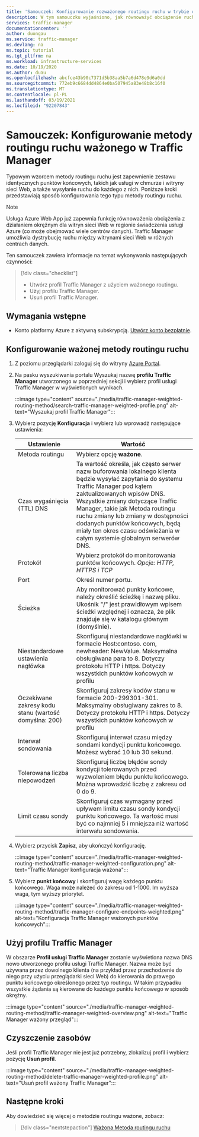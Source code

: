 ```yaml
---
title: 'Samouczek: Konfigurowanie rozważonego routingu ruchu w trybie okrężnym za pomocą usługi Azure Traffic Manager'
description: W tym samouczku wyjaśniono, jak równoważyć obciążenie ruchu przy użyciu metody okrężnej w Traffic Manager
services: traffic-manager
documentationcenter: ''
author: duongau
ms.service: traffic-manager
ms.devlang: na
ms.topic: tutorial
ms.tgt_pltfrm: na
ms.workload: infrastructure-services
ms.date: 10/19/2020
ms.author: duau
ms.openlocfilehash: abcfce43b90c7371d5b38aa5b7a6d478e9d6a0dd
ms.sourcegitcommit: 772eb9c6684dd4864e0ba507945a83e48b8c16f0
ms.translationtype: MT
ms.contentlocale: pl-PL
ms.lasthandoff: 03/19/2021
ms.locfileid: "92207843"
---
```

# <a name="tutorial-configure-the-weighted-traffic-routing-method-in-traffic-manager"></a>Samouczek: Konfigurowanie metody routingu ruchu ważonego w Traffic Manager

Typowym wzorcem metody routingu ruchu jest zapewnienie zestawu identycznych punktów końcowych, takich jak usługi w chmurze i witryny sieci Web, a także wysyłanie ruchu do każdego z nich. Poniższe kroki przedstawiają sposób konfigurowania tego typu metody routingu ruchu.

> [!NOTE]
> Usługa Azure Web App już zapewnia funkcję równoważenia obciążenia z działaniem okrężnym dla witryn sieci Web w regionie świadczenia usługi Azure (co może obejmować wiele centrów danych). Traffic Manager umożliwia dystrybucję ruchu między witrynami sieci Web w różnych centrach danych.

Ten samouczek zawiera informacje na temat wykonywania następujących czynności:
> [!div class="checklist"]
> - Utwórz profil Traffic Manager z użyciem ważonego routingu.
> - Użyj profilu Traffic Manager.
> - Usuń profil Traffic Manager.

## <a name="prerequisites"></a>Wymagania wstępne

* Konto platformy Azure z aktywną subskrypcją. [Utwórz konto bezpłatnie](https://azure.microsoft.com/free/).

## <a name="configure-the-weighted-traffic-routing-method"></a>Konfigurowanie ważonej metody routingu ruchu

1. Z poziomu przeglądarki zaloguj się do witryny [Azure Portal](https://portal.azure.com).

1. Na pasku wyszukiwania portalu Wyszukaj nazwę **profilu Traffic Manager** utworzonego w poprzedniej sekcji i wybierz profil usługi Traffic Manager w wyświetlonych wynikach.

    :::image type="content" source="./media/traffic-manager-weighted-routing-method/search-traffic-manager-weighted-profile.png" alt-text="Wyszukaj profil Traffic Manager":::

1. Wybierz pozycję **Konfiguracja** i wybierz lub wprowadź następujące ustawienia:

    | Ustawienie         | Wartość                                              |
    | ---             | ---                                                |
    | Metoda routingu            | Wybierz opcję **ważone**. |    
    | Czas wygaśnięcia (TTL) DNS | Ta wartość określa, jak często serwer nazw buforowania lokalnego klienta będzie wysyłać zapytania do systemu Traffic Manager pod kątem zaktualizowanych wpisów DNS. Wszystkie zmiany dotyczące Traffic Manager, takie jak Metoda routingu ruchu zmiany lub zmiany w dostępności dodanych punktów końcowych, będą miały ten okres czasu odświeżania w całym systemie globalnym serwerów DNS. |
    | Protokół    | Wybierz protokół do monitorowania punktów końcowych. *Opcje: HTTP, HTTPS i TCP* |
    | Port | Określ numer portu. |
    | Ścieżka | Aby monitorować punkty końcowe, należy określić ścieżkę i nazwę pliku. Ukośnik "/" jest prawidłowym wpisem ścieżki względnej i oznacza, że plik znajduje się w katalogu głównym (domyślnie). |
    | Niestandardowe ustawienia nagłówka | Skonfiguruj niestandardowe nagłówki w formacie Host:contoso. com, newheader: NewValue. Maksymalna obsługiwana para to 8. Dotyczy protokołu HTTP i https. Dotyczy wszystkich punktów końcowych w profilu |
    | Oczekiwane zakresy kodu stanu (wartość domyślna: 200) | Skonfiguruj zakresy kodów stanu w formacie 200-299301-301. Maksymalny obsługiwany zakres to 8. Dotyczy protokołu HTTP i https. Dotyczy wszystkich punktów końcowych w profilu |
    | Interwał sondowania | Skonfiguruj interwał czasu między sondami kondycji punktu końcowego. Możesz wybrać 10 lub 30 sekund. |
    | Tolerowana liczba niepowodzeń | Skonfiguruj liczbę błędów sondy kondycji tolerowanych przed wyzwoleniem błędu punktu końcowego. Można wprowadzić liczbę z zakresu od 0 do 9. | 
    | Limit czasu sondy | Skonfiguruj czas wymagany przed upływem limitu czasu sondy kondycji punktu końcowego. Ta wartość musi być co najmniej 5 i mniejsza niż wartość interwału sondowania. |

1. Wybierz przycisk **Zapisz**, aby ukończyć konfigurację.

    :::image type="content" source="./media/traffic-manager-weighted-routing-method/traffic-manager-weighted-configuration.png" alt-text="Traffic Manager konfiguracja ważona"::: 

1. Wybierz **punkt końcowy** i skonfiguruj wagę każdego punktu końcowego. Waga może należeć do zakresu od 1-1000. Im wyższa waga, tym wyższy priorytet.  

    :::image type="content" source="./media/traffic-manager-weighted-routing-method/traffic-manager-configure-endpoints-weighted.png" alt-text="Konfiguracja Traffic Manager ważonych punktów końcowych"::: 

## <a name="use-the-traffic-manager-profile"></a>Użyj profilu Traffic Manager

W obszarze **Profil usługi Traffic Manager** zostanie wyświetlona nazwa DNS nowo utworzonego profilu usługi Traffic Manager. Nazwa może być używana przez dowolnego klienta (na przykład przez przechodzenie do niego przy użyciu przeglądarki sieci Web) do kierowania do prawego punktu końcowego określonego przez typ routingu. W takim przypadku wszystkie żądania są kierowane do każdego punktu końcowego w sposób okrężny.

:::image type="content" source="./media/traffic-manager-weighted-routing-method/traffic-manager-weighted-overview.png" alt-text="Traffic Manager ważony przegląd"::: 

## <a name="clean-up-resources"></a>Czyszczenie zasobów

Jeśli profil Traffic Manager nie jest już potrzebny, zlokalizuj profil i wybierz pozycję **Usuń profil**.

:::image type="content" source="./media/traffic-manager-weighted-routing-method/delete-traffic-manager-weighted-profile.png" alt-text="Usuń profil ważony Traffic Manager":::

## <a name="next-steps"></a>Następne kroki

Aby dowiedzieć się więcej o metodzie routingu ważone, zobacz:

> [!div class="nextstepaction"]
> [Ważona Metoda routingu ruchu](traffic-manager-routing-methods.md#weighted)